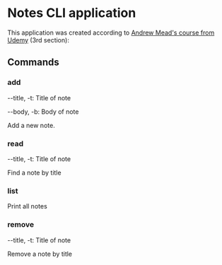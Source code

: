 Notes CLI application
=====================

This application was created according to [Andrew Mead's course from Udemy](https://www.udemy.com/the-complete-nodejs-developer-course-2) (3rd section):

Commands
--------

### add ###

--title, -t: Title of note

--body, -b: Body of note

Add a new note.

### read ###

--title, -t: Title of note

Find a note by title

### list ###

Print all notes

### remove ###

--title, -t: Title of note

Remove a note by title